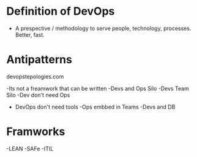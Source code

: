 # Definition of DevOps

- A prespective / methodology to serve people, technology, processes. Better, fast.

# Antipatterns 
devopstepologies.com

 -Its not a freamwork that can be written
-Devs and Ops Silo
-Devs Team Silo
-Dev don't need Ops
- DevOps don't need tools
-Ops embbed in Teams
-Devs and DB

# Framworks
-LEAN
-SAFe
-ITIL

